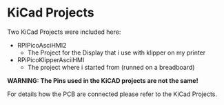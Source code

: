 KiCad Projects
==============
Two KiCad Projects were included here:

* RPIPicoAsciHMI2
  * The Project for the Display that i use with klipper on my printer
* RPiPicoKlipperAsciiHMI
  * The project where i started from (runned on a breadboard)

**WARNING: 
The Pins used in the KiCAD projects are not the same!**

For details how the PCB are connected please refer to the KiCad Projects.